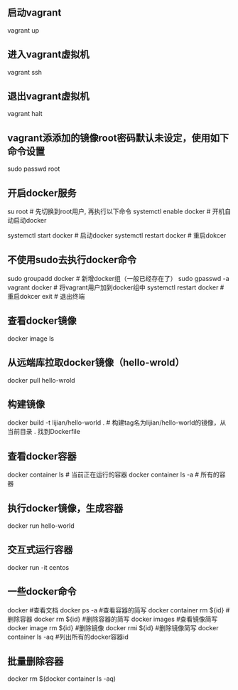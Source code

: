 ## 启动vagrant
vagrant up

## 进入vagrant虚拟机
vagrant ssh

## 退出vagrant虚拟机
vagrant halt

## vagrant添添加的镜像root密码默认未设定，使用如下命令设置
sudo passwd root

## 开启docker服务
su root # 先切换到root用户, 再执行以下命令
systemctl enable docker # 开机自动启动docker

systemctl start docker # 启动docker
systemctl restart docker # 重启dokcer

## 不使用sudo去执行docker命令
sudo groupadd docker # 新增docker组（一般已经存在了）
sudo gpasswd -a vagrant docker # 将vagrant用户加到docker组中
systemctl restart docker # 重启dokcer
exit # 退出终端

## 查看docker镜像
docker image ls

## 从远端库拉取docker镜像（hello-wrold）
docker pull hello-wrold

## 构建镜像
docker build -t lijian/hello-world . # 构建tag名为lijian/hello-world的镜像，从当前目录 . 找到Dockerfile

## 查看docker容器
docker container ls # 当前正在运行的容器
docker container ls -a # 所有的容器

## 执行docker镜像，生成容器
docker run hello-world

## 交互式运行容器
docker run -it centos

## 一些docker命令
docker #查看文档
docker ps -a #查看容器的简写
docker container rm ${id} #删除容器
docker rm ${id} #删除容器的简写
docker images #查看镜像简写
docker image rm ${id}  #删除镜像
docker rmi ${id}  #删除镜像简写
docker container ls -aq #列出所有的docker容器id

## 批量删除容器
docker rm $(docker container ls -aq)

